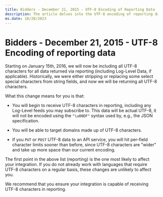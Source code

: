 ```yaml
---
title: Bidders - December 21, 2015 - UTF-8 Encoding of Reporting Data
description: The article delves into the UTF-8 encoding of reporting data on December 21, 2015. 
ms.date: 10/28/2023
---
```


# Bidders - December 21, 2015 - UTF-8 Encoding of reporting data

Starting on January 15th, 2016, we will now be including all UTF-8 characters for all data returned via reporting (including Log-Level
Data, if applicable). Historically, we were either stripping or replacing some select special characters from string fields, and now we
will be returning all UTF-8 characters.

What this change means for you is that:

- You will begin to receive UTF-8 characters in reporting, including any Log-Level feeds you may subscribe to. This data will be actual UTF-8, it will not be encoded using the `"\u00DF"` syntax used by, e.g., the JSON specification.

- You will be able to target domains made up of UTF-8 characters.

- If you `PUT` or `POST` UTF-8 data to an API service, you will hit per-field character limits sooner than before, since UTF-8 characters  are "wider" and take up more space than our current encoding.

The first point in the above list (reporting) is the one most likely to affect your integration. If you do not already work with languages that require UTF-8 characters on a regular basis, these changes are unlikely to affect you.

We recommend that you ensure your integration is capable of receiving UTF-8 characters in reporting.
